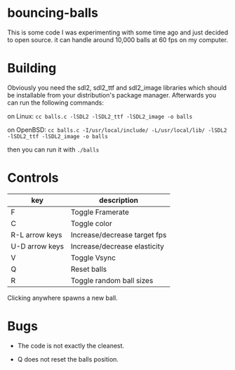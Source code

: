 # bouncing-balls
This is some code I was experimenting with some time ago and just decided to open source. it can handle around 10,000 balls at 60 fps on my computer.

# Building
Obviously you need the sdl2, sdl2_ttf and sdl2_image libraries which should be installable from your distribution's package manager. Afterwards you can run the following commands:

on Linux: `cc balls.c -lSDL2 -lSDL2_ttf -lSDL2_image -o balls`

on OpenBSD: `cc balls.c -I/usr/local/include/ -L/usr/local/lib/ -lSDL2 -lSDL2_ttf -lSDL2_image -o balls`

then you can run it with `./balls`

# Controls

| key  | description |
| ------------- | ------------- |
| F  | Toggle Framerate  |
| C | Toggle color  |
| R-L arrow keys | Increase/decrease target fps |
| U-D arrow keys| Increase/decrease elasticity  |
| V | Toggle Vsync |
| Q | Reset balls |
| R | Toggle random ball sizes |

Clicking anywhere spawns a new ball.

# Bugs

- The code is not exactly the cleanest.

- Q does not reset the balls position.
